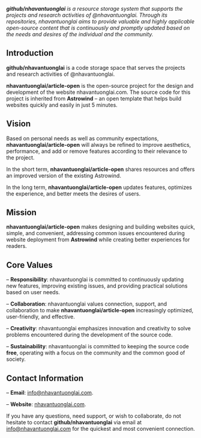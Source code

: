 _**github/nhavantuonglai** is a resource storage system that supports the projects and research activities of @nhavantuonglai. Through its repositories, nhavantuonglai aims to provide valuable and highly applicable open-source content that is continuously and promptly updated based on the needs and desires of the individual and the community._

## Introduction

**github/nhavantuonglai** is a code storage space that serves the projects and research activities of @nhavantuonglai.

**nhavantuonglai/article-open** is the open-source project for the design and development of the website nhavantuonglai.com. The source code for this project is inherited from **Astrowind** – an open template that helps build websites quickly and easily in just 5 minutes.

## Vision

Based on personal needs as well as community expectations, **nhavantuonglai/article-open** will always be refined to improve aesthetics, performance, and add or remove features according to their relevance to the project.

In the short term, **nhavantuonglai/article-open** shares resources and offers an improved version of the existing Astrowind.

In the long term, **nhavantuonglai/article-open** updates features, optimizes the experience, and better meets the desires of users.

## Mission

**nhavantuonglai/article-open** makes designing and building websites quick, simple, and convenient, addressing common issues encountered during website deployment from **Astrowind** while creating better experiences for readers.

## Core Values

– **Responsibility**: nhavantuonglai is committed to continuously updating new features, improving existing issues, and providing practical solutions based on user needs.

– **Collaboration**: nhavantuonglai values connection, support, and collaboration to make **nhavantuonglai/article-open** increasingly optimized, user-friendly, and effective.

– **Creativity**: nhavantuonglai emphasizes innovation and creativity to solve problems encountered during the development of the source code.

– **Sustainability**: nhavantuonglai is committed to keeping the source code **free**, operating with a focus on the community and the common good of society.

## Contact Information

– **Email**: [info@nhavantuonglai.com](mailto:info@nhavantuonglai.com).

– **Website**: [nhavantuonglai.com](https://nhavantuonglai.com/).

If you have any questions, need support, or wish to collaborate, do not hesitate to contact **github/nhavantuonglai** via email at [info@nhavantuonglai.com](mailto:info@nhavantuonglai.com) for the quickest and most convenient connection.